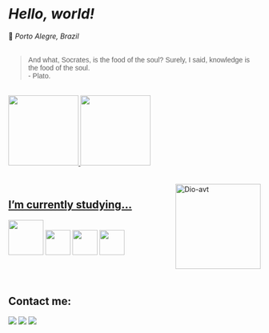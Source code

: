 #  <i>Hello, world!</i>
<div>
  📍 <i> Porto Alegre, Brazil </i>
  </div>
  <br>
  <div>
 <blockquote><font face="Arial">And what, Socrates, is the food of the soul? Surely, I said, knowledge is the food of the soul.
  <br> - Plato.</font></blockquote>
</div>
<br>
<div>
<a href="https://github.com/dioferoviedo">
<img height="140em" src="https://github-readme-stats-sigma-five.vercel.app/api/top-langs?username=dioferoviedo&layout=compact&langs_count=7&theme=dracula"/>
<img height="140em" src="https://github-readme-stats-sigma-five.vercel.app/api?username=dioferoviedo&show_icons=true&theme=dracula&include_all_commits=true&count_private=true"/>
  </div>
  <br><br>
 <div> 
 <a href="https://github.com/dioferoviedo">
 <img align="right" alt="Dio-avt" src="https://cdn.discordapp.com/attachments/1047363972246012005/1065852693429616701/download20230105012656-removebg-preview.png" width="170" height="170" /> 
   </div>
   
   ## <b> I’m currently studying... </b>
     
  <div>
    <a  target="_blank"><img src="https://cdn.jsdelivr.net/gh/devicons/devicon/icons/java/java-original.svg" width="70" height="70" /></a>
    <a  target="_blank"><img src="https://cdn.jsdelivr.net/gh/devicons/devicon/icons/git/git-original.svg" width="50" height="50" /></a>
    <a  target="_blank"><img src="https://cdn.discordapp.com/attachments/1017597007398977558/1065892121694982234/670020.png" width="50" height="50" /></a>
    <a  target="_blank"><img src="https://cdn.jsdelivr.net/gh/devicons/devicon/icons/html5/html5-original.svg" width="50" height="50" /></a>
  </div>

   <br><br>
  
   ## <b> Contact me: </b><br>

<div>
<a href="https://www.instagram.com/diofer/" target="_blank"><img src="https://img.shields.io/badge/-Instagram-%23E4405F?style=for-the-badge&logo=instagram&logoColor=white" target="_blank"></a>
<a href = "mailto:dioferteonilo@gmail.com"><img src="https://img.shields.io/badge/Gmail-D14836?style=for-the-badge&logo=gmail&logoColor=white" target="_blank"></a>
<a href="https://www.linkedin.com/in/dioferteonilo/" target="_blank"><img src="https://img.shields.io/badge/-LinkedIn-%230077B5?style=for-the-badge&logo=linkedin&logoColor=white" target="_blank"></a>   
</div>
